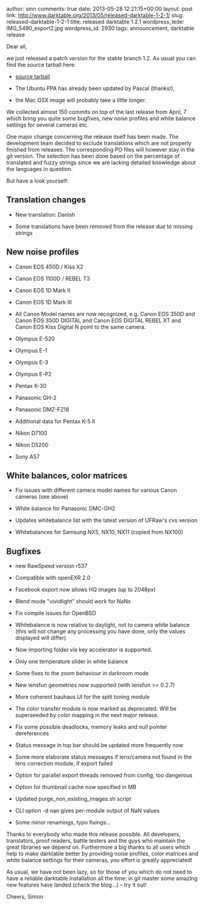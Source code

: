 author: smn
comments: true
date: 2013-05-28 12:21:15+00:00
layout: post
link: http://www.darktable.org/2013/05/released-darktable-1-2-1/
slug: released-darktable-1-2-1
title: released darktable 1.2.1
wordpress_lede: IMG_5490_export2.jpg
wordpress_id: 2930
tags: announcement, darktable release

Dear all,

we just released a patch version for the stable branch 1.2. As usual you can find the source tarball here:




  * [source tarball](https://sourceforge.net/projects/darktable/files/darktable/1.2/darktable-1.2.1.tar.xz/download)


  * The Ubuntu PPA has already been updated by Pascal (thanks!),


  * the Mac OSX image will probably take a little longer.



We collected almost 150 commits on top of the last release from April, 7 which bring you quite some bugfixes, new noise profiles and white balance settings for several cameras etc.

One major change concerning the release itself has been made. The development team decided to exclude translations which are not properly finished from releases. The corresponding PO files will however stay in the git version. The selection has been done based on the percentage of translated and fuzzy strings since we are lacking detailed knowledge about the languages in
question.

But have a look yourself:



## Translation changes






  * New translation: Danish


  * Some translations have been removed from the release due to missing strings





## New noise profiles






  * Canon EOS 450D / Kiss X2


  * Canon EOS 1100D / REBEL T3


  * Canon EOS 1D Mark II


  * Canon EOS 1D Mark III


  * All Canon Model names are now recognized, e.g. Canon EOS 350D and Canon EOS 350D DIGITAL and Canon EOS DIGITAL REBEL XT and Canon EOS Kiss Digital N point to the same camera.


  * Olympus E-520


  * Olympus E-1


  * Olympus E-3


  * Olympus E-P2


  * Pentax K-30


  * Panasonic GH-2


  * Panasonic DMZ-FZ18


  * Additional data for Pentax K-5 II


  * Nikon D7100


  * Nikon D5200


  * Sony A57





## White balances, color matrices






  * Fix issues with different camera model names for various Canon cameras (see above)


  * White balance for Panasonic DMC-GH2


  * Updates whitebalance list with the latest version of UFRaw's cvs version


  * Whitebalances for Samsung NX5, NX10, NX11 (copied from NX100)





## Bugfixes






  * new RawSpeed version r537


  * Compatible with openEXR 2.0


  * Facebook export now allows HQ images (up to 2048px)


  * Blend mode "vividlight" should work for NaNs


  * Fix compile issues for OpenBSD


  * Whitebalance is now relative to daylight, not to camera white balance (this will not change any processing you have done, only the values displayed will differ)


  * Now importing folder via key accelerator is supported.


  * Only one temperature slider in white balance


  * Some fixes to the zoom behaviour in darkroom mode


  * New lensfun geometries now supported (with lensfun >= 0.2.7)


  * More coherent bauhaus UI for the split toning module


  * The color transfer module is now marked as deprecated. Will be superseeded by color mapping in the next major release.


  * Fix some possible deadlocks, memory leaks and null pointer dereferences


  * Status message in top bar should be updated more frequently now


  * Some more elaborate status messages if lens/camera not found in the lens correction module, if export failed


  * Option for parallel export threads removed from config, too dangerous


  * Option for thumbnail cache now specified in MB


  * Updated purge_non_existing_images.sh script


  * CLI option -d nan gives per-module output of NaN values


  * Some minor renamings, typo fixings...




Thanks to everybody who made this release possible. All developers, translators, proof readers, battle testers and the guys who maintain the great libraries we depend on. Furthermore a big thanks to all users which help to make darktable better by providing noise profiles, color matrices and white balance settings for their cameras, you effort is greatly appreciated!

As usual, we have not been lazy, so for those of you which do not need to have a reliable darktable installation all the time: in git master some amazing new features have landed (check the blog...)&nbsp;– try it out!

Cheers,
Simon

